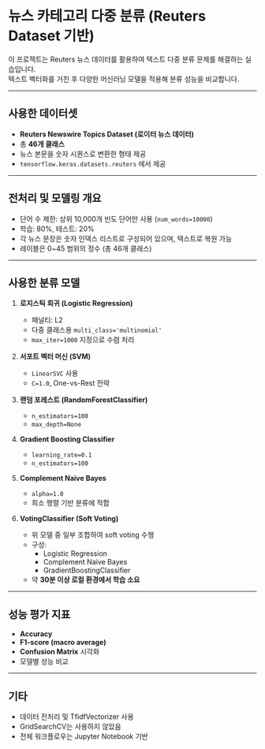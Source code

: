 # 뉴스 카테고리 다중 분류 (Reuters Dataset 기반)

이 프로젝트는 Reuters 뉴스 데이터를 활용하여 텍스트 다중 분류 문제를 해결하는 실습입니다.     
텍스트 벡터화를 거친 후 다양한 머신러닝 모델을 적용해 분류 성능을 비교합니다.

---

## 사용한 데이터셋
- **Reuters Newswire Topics Dataset (로이터 뉴스 데이터)**
- 총 **46개 클래스**
- 뉴스 본문을 숫자 시퀀스로 변환한 형태 제공
- `tensorflow.keras.datasets.reuters` 에서 제공

---

## 전처리 및 모델링 개요

- 단어 수 제한: 상위 10,000개 빈도 단어만 사용 (`num_words=10000`)
- 학습: 80%, 테스트: 20%
- 각 뉴스 문장은 숫자 인덱스 리스트로 구성되어 있으며, 텍스트로 복원 가능
- 레이블은 0~45 범위의 정수 (총 46개 클래스)

---

## 사용한 분류 모델

1. **로지스틱 회귀 (Logistic Regression)**
   - 패널티: L2
   - 다중 클래스용 `multi_class='multinomial'`
   - `max_iter=1000` 지정으로 수렴 처리

2. **서포트 벡터 머신 (SVM)**
   - `LinearSVC` 사용
   - `C=1.0`, One-vs-Rest 전략

3. **랜덤 포레스트 (RandomForestClassifier)**
   - `n_estimators=100`
   - `max_depth=None`

4. **Gradient Boosting Classifier**
   - `learning_rate=0.1`
   - `n_estimators=100`

5. **Complement Naive Bayes**
   - `alpha=1.0`
   - 희소 행렬 기반 분류에 적합

6. **VotingClassifier (Soft Voting)**
   - 위 모델 중 일부 조합하여 soft voting 수행
   - 구성:
     - Logistic Regression
     - Complement Naive Bayes
     - GradientBoostingClassifier
   - 약 **30분 이상 로컬 환경에서 학습 소요**

---

## 성능 평가 지표

- **Accuracy**
- **F1-score (macro average)**
- **Confusion Matrix** 시각화
- 모델별 성능 비교

---

## 기타

- 데이터 전처리 및 TfidfVectorizer 사용
- GridSearchCV는 사용하지 않았음
- 전체 워크플로우는 Jupyter Notebook 기반

